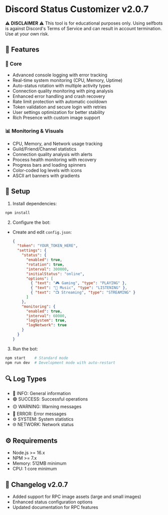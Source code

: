# Discord Status Customizer v2.0.7

⚠️ **DISCLAIMER** ⚠️
This tool is for educational purposes only. Using selfbots is against Discord's Terms of Service and can result in account termination. Use at your own risk.

## 🌟 Features

### 🔄 Core
- Advanced console logging with error tracking
- Real-time system monitoring (CPU, Memory, Uptime)
- Auto-status rotation with multiple activity types
- Connection quality monitoring with ping analysis
- Enhanced error handling and crash recovery
- Rate limit protection with automatic cooldown
- Token validation and secure login with retries
- User settings optimization for better stability
- Rich Presence with custom image support

### 📊 Monitoring & Visuals
- CPU, Memory, and Network usage tracking
- Guild/Friend/Channel statistics
- Connection quality analysis with alerts
- Process health monitoring with recovery
- Progress bars and loading spinners
- Color-coded log levels with icons
- ASCII art banners with gradients

## 🚀 Setup

1. Install dependencies:
```bash
npm install
```

2. Configure the bot:
- Create and edit `config.json`:
  ```json
  {
    "token": "YOUR_TOKEN_HERE",
    "settings": {
      "status": {
        "enabled": true,
        "rotation": true,
        "interval": 300000,
        "initialStatus": "online",
        "options": [
          { "text": "🎮 Gaming", "type": "PLAYING" },
          { "text": "🎵 Music", "type": "LISTENING" },
          { "text": "📺 Streaming", "type": "STREAMING" }
        ]
      },
      "monitoring": {
        "enabled": true,
        "interval": 60000,
        "logSystem": true,
        "logNetwork": true
      }
    }
  }
  ```

3. Run the bot:
```bash
npm start    # Standard mode
npm run dev  # Development mode with auto-restart
```

## 🔍 Log Types
- 🔵 INFO: General information
- 🟢 SUCCESS: Successful operations
- 🟡 WARNING: Warning messages
- 🔴 ERROR: Error messages
- ⚙️ SYSTEM: System statistics
- 🌐 NETWORK: Network status

## ⚙️ Requirements
- Node.js >= 16.x
- NPM >= 7.x
- Memory: 512MB minimum
- CPU: 1 core minimum

## 📝 Changelog v2.0.7
- Added support for RPC image assets (large and small images)
- Enhanced status configuration options
- Updated documentation for RPC features
